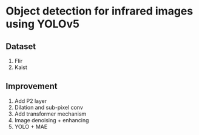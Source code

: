 # Object detection for infrared images using YOLOv5

## Dataset
1. Flir
2. Kaist

## Improvement
1. Add P2 layer
2. Dilation and sub-pixel conv
3. Add transformer mechanism
4. Image denoising + enhancing
5. YOLO + MAE
